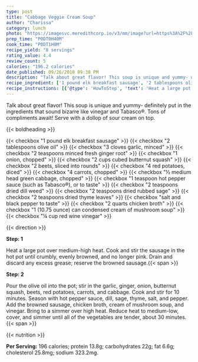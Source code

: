 ```yaml
---
type: post
title: "Cabbage Veggie Cream Soup"
author: "Charissa"
category: lunch
photo: "https://imagesvc.meredithcorp.io/v3/mm/image?url=https%3A%2F%2Fimages.media-allrecipes.com%2Fuserphotos%2F3513504.jpg"
prep_time: "P0DT0H40M"
cook_time: "P0DT1H0M"
recipe_yield: "8 servings"
rating_value: 4.4
review_count: 5
calories: "196.2 calories"
date_published: 09/26/2018 09:38 PM
description: "Talk about great flavor! This soup is unique and yummy- definitely put in the ingredients that sound bizarre like vinegar and Tabasco®. Tons of compliments await! Serve with a dollop of sour cream on top."
recipe_ingredient: ['1 pound elk breakfast sausage', '2 tablespoons olive oil', '3 cloves garlic, minced', '2 teaspoons minced fresh ginger root', '1 onion, chopped', '2 cups cubed butternut squash', '2 beets, sliced into rounds', '4 red potatoes, diced', '4 carrots, chopped', '½ medium head green cabbage, chopped', '1 teaspoon hot pepper sauce (such as Tabasco®), or to taste', '2 teaspoons dried dill weed', '2 teaspoons dried rubbed sage', '2 teaspoons dried thyme leaves', 'salt and black pepper to taste', '2 quarts chicken broth', '1 (10.75 ounce) can  condensed cream of mushroom soup', '¼ cup red wine vinegar']
recipe_instructions: [{'@type': 'HowToStep', 'text': 'Heat a large pot over medium-high heat. Cook and stir the sausage in the hot pot until crumbly, evenly browned, and no longer pink. Drain and discard any excess grease; reserve the browned sausage.\n'}, {'@type': 'HowToStep', 'text': 'Pour the olive oil into the pot; stir in the garlic, ginger, onion, butternut squash, beets, red potatoes, carrots, and cabbage. Cook and stir for 10 minutes. Season with hot pepper sauce, dill, sage, thyme, salt, and pepper. Add the browned sausage, chicken broth, cream of mushroom soup, and vinegar. Bring to a simmer over high heat. Reduce heat to medium-low, cover, and simmer until all of the vegetables are tender, about 30 minutes.\n'}]
---
```


Talk about great flavor! This soup is unique and yummy- definitely put in the ingredients that sound bizarre like vinegar and Tabasco®. Tons of compliments await! Serve with a dollop of sour cream on top. 

{{< boldheading >}}

{{< checkbox "1 pound elk breakfast sausage" >}}
{{< checkbox "2 tablespoons olive oil" >}}
{{< checkbox "3 cloves garlic, minced" >}}
{{< checkbox "2 teaspoons minced fresh ginger root" >}}
{{< checkbox "1  onion, chopped" >}}
{{< checkbox "2 cups cubed butternut squash" >}}
{{< checkbox "2  beets, sliced into rounds" >}}
{{< checkbox "4  red potatoes, diced" >}}
{{< checkbox "4  carrots, chopped" >}}
{{< checkbox "½ medium head green cabbage, chopped" >}}
{{< checkbox "1 teaspoon hot pepper sauce (such as Tabasco®), or to taste" >}}
{{< checkbox "2 teaspoons dried dill weed" >}}
{{< checkbox "2 teaspoons dried rubbed sage" >}}
{{< checkbox "2 teaspoons dried thyme leaves" >}}
{{< checkbox "salt and black pepper to taste" >}}
{{< checkbox "2 quarts chicken broth" >}}
{{< checkbox "1 (10.75 ounce) can  condensed cream of mushroom soup" >}}
{{< checkbox "¼ cup red wine vinegar" >}}


{{< direction >}}

**Step: 1**

Heat a large pot over medium-high heat. Cook and stir the sausage in the hot pot until crumbly, evenly browned, and no longer pink. Drain and discard any excess grease; reserve the browned sausage.{{< span >}}

**Step: 2**

Pour the olive oil into the pot; stir in the garlic, ginger, onion, butternut squash, beets, red potatoes, carrots, and cabbage. Cook and stir for 10 minutes. Season with hot pepper sauce, dill, sage, thyme, salt, and pepper. Add the browned sausage, chicken broth, cream of mushroom soup, and vinegar. Bring to a simmer over high heat. Reduce heat to medium-low, cover, and simmer until all of the vegetables are tender, about 30 minutes.{{< span >}}

{{< nutrition >}}

**Per Serving:** 196 calories; protein 13.8g; carbohydrates 22g; fat 6.6g; cholesterol 25.8mg; sodium 323.2mg.